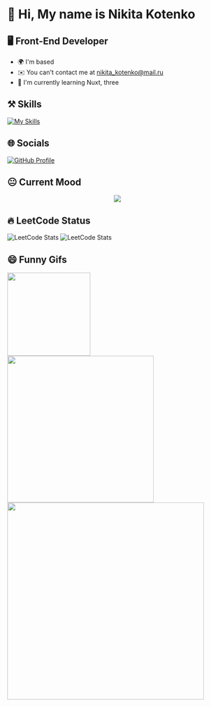 # 👋 Hi, My name is Nikita Kotenko

## 🖥️ Front-End Developer

* 🌍  I'm based
* ✉️  You can't contact me at [nikita\_kotenko@mail.ru](mailto:nikita_kotenko@mail.ru)
* 🧠  I'm currently learning Nuxt, three

## ⚒️ Skills

[![My Skills](https://skillicons.dev/icons?i=js,ts,html,css,sass,tailwind,vue,pinia,nuxtjs,npm,vite,webpack,postgres,git,ai,figma)](https://skillicons.dev)

## 🌐 Socials

[![GitHub Profile](https://skillicons.dev/icons?i=github)](https://www.github.com/UnusualMessage)

## 😐 Current Mood

<p align="center">
   <img src="https://github.com/UnusualMessage/UnusualMessage/blob/main/ohui.gif"/>
</p>

## 🔥 LeetCode Status

![LeetCode Stats](https://leetcard.jacoblin.cool/UnusualMessage?theme=dark&font=Rubik&ext=heatmap)
![LeetCode Stats](https://leetcard.jacoblin.cool/UnusualMessage?theme=nord&font=Roboto&ext=heatmap)

## 😄 Funny Gifs

<div>
  <img src="https://github.com/UnusualMessage/UnusualMessage/blob/main/work_ne_volk.gif" style="width: 190px" />
  <img src="https://github.com/UnusualMessage/UnusualMessage/blob/main/neznachitelnaya_orfograficheskaya_oshibka.gif" style="width: 335px" />
  <img src="https://github.com/UnusualMessage/UnusualMessage/blob/main/problemy_s_navykom.gif" style="width: 450px" />
</div>
